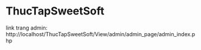 # ThucTapSweetSoft
link trang admin: http://localhost/ThucTapSweetSoft/View/admin/admin_page/admin_index.php